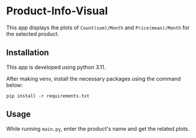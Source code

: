 # Product-Info-Visual

This app displays the plots of `Count(sum)/Month` and `Price(mean)/Month` for the selected product.

## Installation

This app is developed using python 3.11.

After making venv, install the necessary packages using the command below:

```
pip install -r requirements.txt
```

## Usage

While running `main.py`, enter the product's name and get the related plots.

